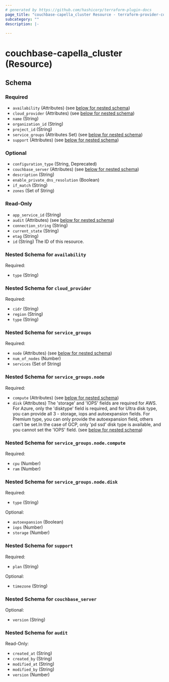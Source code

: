 ```yaml
---
# generated by https://github.com/hashicorp/terraform-plugin-docs
page_title: "couchbase-capella_cluster Resource - terraform-provider-couchbase-capella"
subcategory: ""
description: |-
  
---
```


# couchbase-capella_cluster (Resource)





<!-- schema generated by tfplugindocs -->
## Schema

### Required

- `availability` (Attributes) (see [below for nested schema](#nestedatt--availability))
- `cloud_provider` (Attributes) (see [below for nested schema](#nestedatt--cloud_provider))
- `name` (String)
- `organization_id` (String)
- `project_id` (String)
- `service_groups` (Attributes Set) (see [below for nested schema](#nestedatt--service_groups))
- `support` (Attributes) (see [below for nested schema](#nestedatt--support))

### Optional

- `configuration_type` (String, Deprecated)
- `couchbase_server` (Attributes) (see [below for nested schema](#nestedatt--couchbase_server))
- `description` (String)
- `enable_private_dns_resolution` (Boolean)
- `if_match` (String)
- `zones` (Set of String)

### Read-Only

- `app_service_id` (String)
- `audit` (Attributes) (see [below for nested schema](#nestedatt--audit))
- `connection_string` (String)
- `current_state` (String)
- `etag` (String)
- `id` (String) The ID of this resource.

<a id="nestedatt--availability"></a>
### Nested Schema for `availability`

Required:

- `type` (String)


<a id="nestedatt--cloud_provider"></a>
### Nested Schema for `cloud_provider`

Required:

- `cidr` (String)
- `region` (String)
- `type` (String)


<a id="nestedatt--service_groups"></a>
### Nested Schema for `service_groups`

Required:

- `node` (Attributes) (see [below for nested schema](#nestedatt--service_groups--node))
- `num_of_nodes` (Number)
- `services` (Set of String)

<a id="nestedatt--service_groups--node"></a>
### Nested Schema for `service_groups.node`

Required:

- `compute` (Attributes) (see [below for nested schema](#nestedatt--service_groups--node--compute))
- `disk` (Attributes) The 'storage' and 'IOPS' fields are required for AWS. For Azure, only the 'disktype' field is required, and for Ultra disk type, you can provide all 3 - storage, iops and autoexpansion fields. For Premium type, you can only provide the autoexpansion field, others can't be set.In the case of GCP, only 'pd ssd' disk type is available, and you cannot set the 'IOPS' field. (see [below for nested schema](#nestedatt--service_groups--node--disk))

<a id="nestedatt--service_groups--node--compute"></a>
### Nested Schema for `service_groups.node.compute`

Required:

- `cpu` (Number)
- `ram` (Number)


<a id="nestedatt--service_groups--node--disk"></a>
### Nested Schema for `service_groups.node.disk`

Required:

- `type` (String)

Optional:

- `autoexpansion` (Boolean)
- `iops` (Number)
- `storage` (Number)




<a id="nestedatt--support"></a>
### Nested Schema for `support`

Required:

- `plan` (String)

Optional:

- `timezone` (String)


<a id="nestedatt--couchbase_server"></a>
### Nested Schema for `couchbase_server`

Optional:

- `version` (String)


<a id="nestedatt--audit"></a>
### Nested Schema for `audit`

Read-Only:

- `created_at` (String)
- `created_by` (String)
- `modified_at` (String)
- `modified_by` (String)
- `version` (Number)

